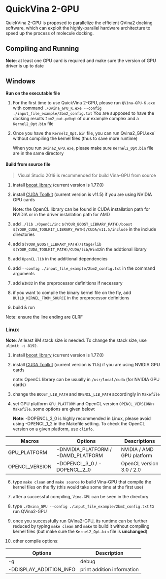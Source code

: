# QuickVina 2-GPU

QuickVina 2-GPU is proposed to parallelize the efficient QVina2 docking software, which can exploit the highly-parallel hardware architecture to speed up the process of molecule docking.

## Compiling and Running 

**Note**: at least one GPU card is required and make sure the version of GPU driver is up to date

## Windows

**Run on the executable file**

1. For the first time to use QuickVina 2-GPU, please run `QVina-GPU-K.exe` with command `./Qvina_GPU_K.exe --config ./input_file_example/2bm2_config.txt`
   You are supposed to have the docking results `2bm2_out.pdbqt` of our example complex and a `Kernel2_Opt.bin` file
2. Once you have the `Kernel2_Opt.bin` file, you can run Qvina2_GPU.exe` without compiling the kernel files (thus to save more runtime)

   When you run `Qvina2_GPU.exe`, please make sure `Kernel2_Opt.bin` file are in the same directory

#### Build from source file

>Visual Studio 2019 is recommended for build Vina-GPU from source

1. install [boost library](https://www.boost.org/) (current version is 1.77.0)

2. install [CUDA Toolkit](https://developer.nvidia.com/zh-cn/cuda-toolkit) (current version is v11.5) if you are using NVIDIA GPU cards

   Note: the OpenCL library can be found in CUDA installation path for NVIDIA or in the driver installation path for AMD

3. add `./lib` `./OpenCL/inc` `$(YOUR_BOOST_LIBRARY_PATH)/boost` `$(YOUR_CUDA_TOOLKIT_LIBRARY_PATH)/CUDA/v11.5/include` in the include directories

4. add `$(YOUR_BOOST_LIBRARY_PATH)/stage/lib` `$(YOUR_CUDA_TOOLKIT_PATH)/CUDA/lib/Win32`in the addtional library 

5. add `OpenCL.lib` in the additional dependencies 

6. add `--config ./input_file_example/2bm2_config.txt` in the command arguments

7. add `WIN32` in the preprocessor definitions if necessary

8. if you want to compile the binary kernel file on the fly, add `BUILD_KERNEL_FROM_SOURCE` in the preprocessor definitions

9. build & run

Note: ensure the line ending are CLRF

### Linux

**Note**: At least 8M stack size is needed. To change the stack size, use `ulimit -s 8192`.

1. install [boost library](https://www.boost.org/) (current version is 1.77.0)

2. install [CUDA Toolkit](https://developer.nvidia.com/zh-cn/cuda-toolkit) (current version is 11.5) if you are using NVIDIA GPU cards

   note: OpenCL library can be usually in `/usr/local/cuda` (for NVIDIA GPU cards)

3. change the `BOOST_LIB_PATH` and `OPENCL_LIB_PATH` accordingly in `Makefile`

4. set GPU platform `GPU_PLATFORM` and OpenCL version `OPENCL_VERSION`in `Makefile`. some options are given below:

   **Note**: -DOPENCL_3_0 is highly recommended in Linux, please avoid using -OPENCL_1_2 in the Makefile setting. To check the OpenCL version on a given platform, use `clinfo`.

|Macros|Options|Descriptions|
|--|--|--|	
|GPU_PLATFORM|-DNVIDIA_PLATFORM / -DAMD_PLATFORM|NVIDIA / AMD GPU platform
|  OPENCL_VERSION | -DOPENCL_3_0 / -DOPENCL_2_0|OpenCL version 3.0 / 2.0

6. type `make clean` and `make source` to build Vina-GPU that compile the kernel files on the fly (this would take some time at the first use)
7. after a successful compiling, `Vina-GPU` can be seen in the directory 
8. type `./Qvina_GPU --config ./input_file_example/2bm2_config.txt` to run QVina2-GPU
9. once you successfully run QVina2-GPU, its runtime can be further reduced by typing `make clean` and `make` to build it without compiling kernel files (but make sure the `Kernel2_Opt.bin` file is **unchanged**)

10. other compile options: 

| Options                 | Description                |
| ----------------------- | -------------------------- |
| -g                      | debug                      |
| -DDISPLAY_ADDITION_INFO | print addition information |
